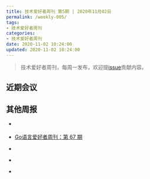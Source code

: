 ```yaml
---
title: 技术爱好者周刊 第5期 | 2020年11月02日
permalink: /weekly-005/
tags:
- 技术爱好者周刊
categories:
- 技术爱好者周刊
date: 2020-11-02 10:24:00
updated: 2020-11-02 10:24:00
---
```


> 技术爱好者周刊，每周一发布，欢迎提[issue](https://github.com/wangyonghong/yonghong-me/issues)贡献内容。


## 近期会议

## 其他周报

- [](https://github.com/ruanyf/weekly/blob/master/docs/issue-131.md)

- [Go语言爱好者周刊：第 67 期](https://github.com/polaris1119/golangweekly/blob/master/docs/issue-067.md)

- [](https://github.com/zenany/weekly/blob/master/software/2020/1026.md)

- [](https://github.com/SwiftOldDriver/iOS-Weekly/blob/master/Reports/2020/%23131-2020.11.02.md)

- [](https://rweekly.org/2020-42.html)

